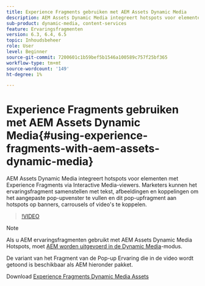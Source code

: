 ```yaml
---
title: Experience Fragments gebruiken met AEM Assets Dynamic Media
description: AEM Assets Dynamic Media integreert hotspots voor elementen met Experience Fragments via Interactive Media-viewers. Marketers kunnen het ervaringsfragment samenstellen met tekst, afbeeldingen en koppelingen om het aangepaste pop-upvenster te vullen en dit pop-upfragment aan hotspots op banners, carrousels of video's te koppelen.
sub-product: dynamic-media, content-services
feature: Ervaringsfragmenten
version: 6.3, 6.4, 6.5
topic: Inhoudsbeheer
role: User
level: Beginner
source-git-commit: 7200601c1b59bef5b1546a100589c757f25bf365
workflow-type: tm+mt
source-wordcount: '149'
ht-degree: 1%

---
```



# Experience Fragments gebruiken met AEM Assets Dynamic Media{#using-experience-fragments-with-aem-assets-dynamic-media}

AEM Assets Dynamic Media integreert hotspots voor elementen met Experience Fragments via Interactive Media-viewers. Marketers kunnen het ervaringsfragment samenstellen met tekst, afbeeldingen en koppelingen om het aangepaste pop-upvenster te vullen en dit pop-upfragment aan hotspots op banners, carrousels of video&#39;s te koppelen.

>[!VIDEO](https://video.tv.adobe.com/v/22115/?quality=9&learn=on)

>[!NOTE]
>
>Als u AEM ervaringsfragmenten gebruikt met AEM Assets Dynamic Media Hotspots, moet [AEM worden uitgevoerd in de Dynamic Media](https://experienceleague.adobe.com/docs/)-modus.

De variant van het Fragment van de Pop-up Ervaring die in de video wordt getoond is beschikbaar als AEM hieronder pakket.

Download [Experience Fragments Dynamic Media Assets](assets/experience-fragmentsdynamic-mediaassets-100.zip)
